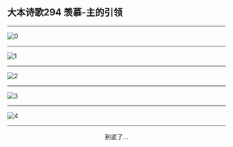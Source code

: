 
## 大本诗歌294 羡慕-主的引领
        
<div id="aplayer0"></div>

---

<img alt="0" data-original="/data/d0293/0.png">

---

<img alt="1" data-original="/data/d0293/1.png">

---

<img alt="2" data-original="/data/d0293/2.png">

---

<img alt="3" data-original="/data/d0293/3.png">

---

<img alt="4" data-original="/data/d0293/4.png">

---

<p style="text-align: center">到底了...</p>

<script src="/js/dist-view.js"></script>

<script>
MAIN.id = 'd0293';
        
const ap0 = new APlayer({
    container: document.getElementById('aplayer0'),
    volume: 1,
    loop: 'none',
    preload: 'none',
    audio: [{
        name: '大本诗歌294.mp3',
        artist: '大本诗歌',
        url: 'https://res.wx.qq.com/voice/getvoice?mediaid=MzI0NTk3MDM5M18yMjQ3NDkxMTE5',
        cover: '/favicon'
    }]
});
</script>
